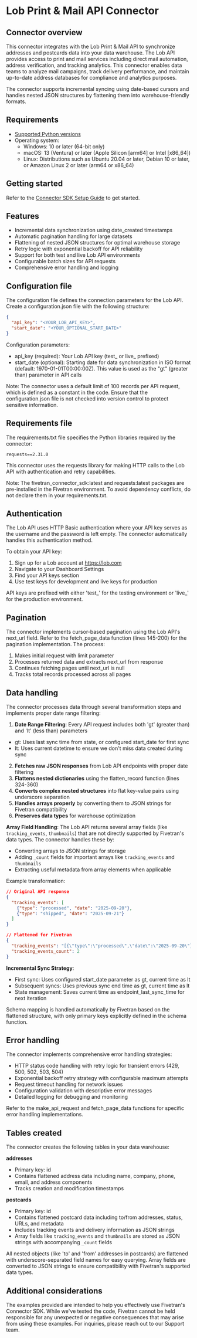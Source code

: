 # Lob Print & Mail API Connector

## Connector overview

This connector integrates with the Lob Print & Mail API to synchronize addresses and postcards data into your data warehouse. The Lob API provides access to print and mail services including direct mail automation, address verification, and tracking analytics. This connector enables data teams to analyze mail campaigns, track delivery performance, and maintain up-to-date address databases for compliance and analytics purposes.

The connector supports incremental syncing using date-based cursors and handles nested JSON structures by flattening them into warehouse-friendly formats.

## Requirements

- [Supported Python versions](https://github.com/fivetran/fivetran_connector_sdk/blob/main/README.md#requirements)
- Operating system:
  - Windows: 10 or later (64-bit only)
  - macOS: 13 (Ventura) or later (Apple Silicon [arm64] or Intel [x86_64])
  - Linux: Distributions such as Ubuntu 20.04 or later, Debian 10 or later, or Amazon Linux 2 or later (arm64 or x86_64)

## Getting started

Refer to the [Connector SDK Setup Guide](https://fivetran.com/docs/connectors/connector-sdk/setup-guide) to get started.

## Features

- Incremental data synchronization using date_created timestamps
- Automatic pagination handling for large datasets
- Flattening of nested JSON structures for optimal warehouse storage
- Retry logic with exponential backoff for API reliability
- Support for both test and live Lob API environments
- Configurable batch sizes for API requests
- Comprehensive error handling and logging

## Configuration file

The configuration file defines the connection parameters for the Lob API. Create a configuration.json file with the following structure:

```json
{
  "api_key": "<YOUR_LOB_API_KEY>",
  "start_date": "<YOUR_OPTIONAL_START_DATE>"
}
```

Configuration parameters:
- api_key (required): Your Lob API key (test_ or live_ prefixed)
- start_date (optional): Starting date for data synchronization in ISO format (default: 1970-01-01T00:00:00Z). This value is used as the "gt" (greater than) parameter in API calls

Note: The connector uses a default limit of 100 records per API request, which is defined as a constant in the code. Ensure that the configuration.json file is not checked into version control to protect sensitive information.

## Requirements file

The requirements.txt file specifies the Python libraries required by the connector:

```
requests==2.31.0
```

This connector uses the requests library for making HTTP calls to the Lob API with authentication and retry capabilities.

Note: The fivetran_connector_sdk:latest and requests:latest packages are pre-installed in the Fivetran environment. To avoid dependency conflicts, do not declare them in your requirements.txt.

## Authentication

The Lob API uses HTTP Basic authentication where your API key serves as the username and the password is left empty. The connector automatically handles this authentication method.

To obtain your API key:
1. Sign up for a Lob account at https://lob.com
2. Navigate to your Dashboard Settings
3. Find your API keys section
4. Use test keys for development and live keys for production

API keys are prefixed with either 'test_' for the testing environment or 'live_' for the production environment.

## Pagination

The connector implements cursor-based pagination using the Lob API's next_url field. Refer to the fetch_page_data function (lines 145-200) for the pagination implementation. The process:

1. Makes initial request with limit parameter
2. Processes returned data and extracts next_url from response
3. Continues fetching pages until next_url is null
4. Tracks total records processed across all pages

## Data handling

The connector processes data through several transformation steps and implements proper date range filtering:

1. **Date Range Filtering**: Every API request includes both 'gt' (greater than) and 'lt' (less than) parameters
  - gt: Uses last sync time from state, or configured start_date for first sync
  - lt: Uses current datetime to ensure we don't miss data created during sync
2. **Fetches raw JSON responses** from Lob API endpoints with proper date filtering
3. **Flattens nested dictionaries** using the flatten_record function (lines 324-360)
4. **Converts complex nested structures** into flat key-value pairs using underscore separation
5. **Handles arrays properly** by converting them to JSON strings for Fivetran compatibility
6. **Preserves data types** for warehouse optimization

**Array Field Handling**:
The Lob API returns several array fields (like `tracking_events`, `thumbnails`) that are not directly supported by Fivetran's data types. The connector handles these by:
- Converting arrays to JSON strings for storage
- Adding `_count` fields for important arrays like `tracking_events` and `thumbnails`
- Extracting useful metadata from array elements when applicable

Example transformation:
```json
// Original API response
{
  "tracking_events": [
    {"type": "processed", "date": "2025-09-20"},
    {"type": "shipped", "date": "2025-09-21"}
  ]
}

// Flattened for Fivetran
{
  "tracking_events": "[{\"type\":\"processed\",\"date\":\"2025-09-20\"},{\"type\":\"shipped\",\"date\":\"2025-09-21\"}]",
  "tracking_events_count": 2
}
```

**Incremental Sync Strategy**:
- First sync: Uses configured start_date parameter as gt, current time as lt
- Subsequent syncs: Uses previous sync end time as gt, current time as lt
- State management: Saves current time as endpoint_last_sync_time for next iteration

Schema mapping is handled automatically by Fivetran based on the flattened structure, with only primary keys explicitly defined in the schema function.

## Error handling

The connector implements comprehensive error handling strategies:

- HTTP status code handling with retry logic for transient errors (429, 500, 502, 503, 504)
- Exponential backoff retry strategy with configurable maximum attempts
- Request timeout handling for network issues
- Configuration validation with descriptive error messages
- Detailed logging for debugging and monitoring

Refer to the make_api_request and fetch_page_data functions for specific error handling implementations.

## Tables created

The connector creates the following tables in your data warehouse:

**addresses**
- Primary key: id
- Contains flattened address data including name, company, phone, email, and address components
- Tracks creation and modification timestamps

**postcards**
- Primary key: id
- Contains flattened postcard data including to/from addresses, status, URLs, and metadata
- Includes tracking events and delivery information as JSON strings
- Array fields like `tracking_events` and `thumbnails` are stored as JSON strings with accompanying `_count` fields

All nested objects (like 'to' and 'from' addresses in postcards) are flattened with underscore-separated field names for easy querying. Array fields are converted to JSON strings to ensure compatibility with Fivetran's supported data types.

## Additional considerations

The examples provided are intended to help you effectively use Fivetran's Connector SDK. While we've tested the code, Fivetran cannot be held responsible for any unexpected or negative consequences that may arise from using these examples. For inquiries, please reach out to our Support team.